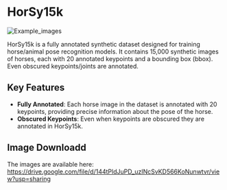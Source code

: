 # HorSy15k

![Example_images](https://github.com/FelixSjogren/HorSy15k/assets/35043497/ded1976e-0743-4f50-9bf7-f70bad3cb7bb)


HorSy15k is a fully annotated synthetic dataset designed for training horse/animal pose recognition models. It contains 15,000 synthetic images of horses, each with 20 annotated keypoints and a bounding box (bbox). Even obscured keypoints/joints are annotated.

## Key Features

- **Fully Annotated**: Each horse image in the dataset is annotated with 20 keypoints, providing precise information about the pose of the horse.
- **Obscured Keypoints**: Even when keypoints are obscured they are annotated in HorSy15k.

## Image Downloadd
The images are available here:
https://drive.google.com/file/d/144tPldJuPD_uzINcSvKD566KoNunwtvr/view?usp=sharing
